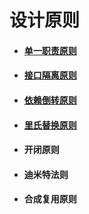 # 设计原则

+ #### [单一职责原则](SRP.md)

+ #### [接口隔离原则](ISP.md)

+ #### [依赖倒转原则](DIP.md)

+ #### [里氏替换原则](LSP.md)

+ #### 开闭原则

+ #### 迪米特法则

+ #### 合成复用原则
